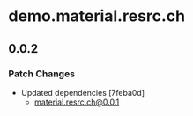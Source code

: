 # demo.material.resrc.ch

## 0.0.2

### Patch Changes

- Updated dependencies [7feba0d]
  - material.resrc.ch@0.0.1
